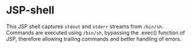 # JSP-shell
This JSP shell captures `stdout` and `stderr` streams from `/bin/sh`.
Commands are executed using `/bin/sh`, bypassing the .exec() function of JSP, therefore allowing trailing commands and better handling of errors.
